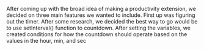 After coming up with the broad idea of making a productivity extension, we decided on three main features we wanted to include. First up was figuring out the timer. After some research, we decided the best way to go would be to use setInterval() function to countdown. After setting the variables, we created conditions for how the countdown should operate based on the values in the hour, min, and sec 